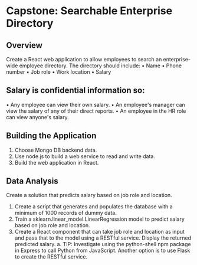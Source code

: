 # Capstone: Searchable Enterprise Directory

## Overview
Create a React web application to allow employees to search an enterprise-wide employee
directory. The directory should include:
• Name
• Phone number
• Job role
• Work location
• Salary
## Salary is confidential information so:
• Any employee can view their own salary.
• An employee's manager can view the salary of any of their direct reports.
• An employee in the HR role can view anyone's salary.
## Building the Application
1. Choose Mongo DB backend data.
2. Use node.js to build a web service to read and write data.
3. Build the web application in React.
## Data Analysis
Create a solution that predicts salary based on job role and location.
1. Create a script that generates and populates the database with a minimum of 1000
records of dummy data.
2. Train a sklearn.linear_model.LinearRegression model to predict salary based on job
role and location.
3. Create a React component that can take job role and location as input and pass that to
the model using a RESTful service. Display the returned predicted salary.
a. TIP: Investigate using the python-shell npm package in Express to call Python
from JavaScript. Another option is to use Flask to create the RESTful service.
